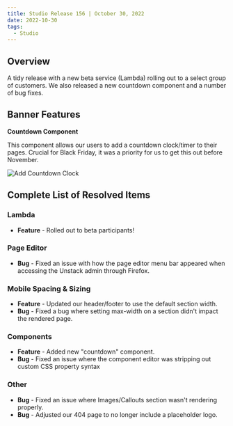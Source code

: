 ```yaml
---
title: Studio Release 156 | October 30, 2022
date: 2022-10-30
tags:
  - Studio
---
```


## Overview

A tidy release with a new beta service (Lambda) rolling out to a select group of customers. We also released a new
countdown component and a number of bug fixes.

## Banner Features

**Countdown Component**

This component allows our users to add a countdown clock/timer to their pages. Crucial for Black Friday, it was a
priority for us to get this out before November.

![Add Countdown Clock](/assets/studio/11254816877463.png)

## Complete List of Resolved Items

### Lambda

* **Feature** - Rolled out to beta participants!

### Page Editor

* **Bug** - Fixed an issue with how the page editor menu bar appeared when accessing the Unstack admin through Firefox.

### Mobile Spacing & Sizing

* **Feature** - Updated our header/footer to use the default section width.
* **Bug** - Fixed a bug where setting max-width on a section didn't impact the rendered page.

### Components

* **Feature** - Added new "countdown" component.
* **Bug** - Fixed an issue where the component editor was stripping out custom CSS property syntax

### Other

* **Bug** - Fixed an issue where Images/Callouts section wasn't rendering properly.
* **Bug** - Adjusted our 404 page to no longer include a placeholder logo.
